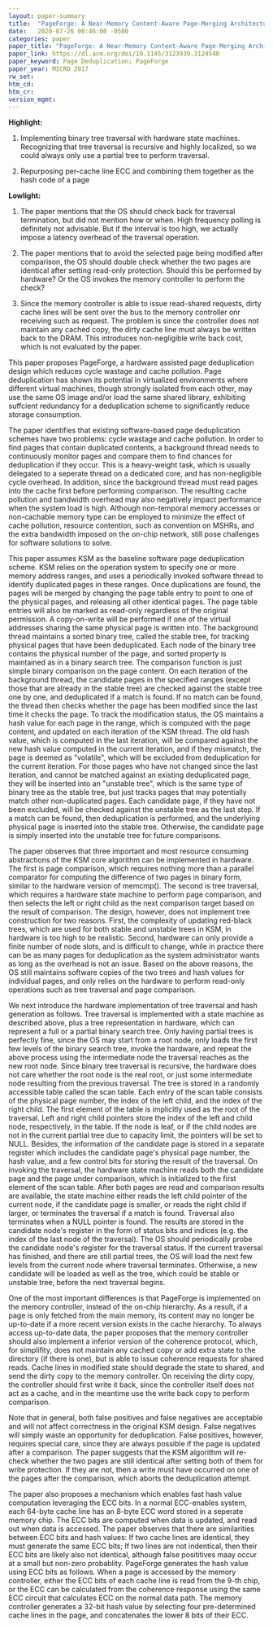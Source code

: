 ```yaml
---
layout: paper-summary
title:  "PageForge: A Near-Memory Content-Aware Page-Merging Architecture"
date:   2020-07-26 00:46:00 -0500
categories: paper
paper_title: "PageForge: A Near-Memory Content-Aware Page-Merging Architecture"
paper_link: https://dl.acm.org/doi/10.1145/3123939.3124540
paper_keyword: Page Deduplication; PageForge
paper_year: MICRO 2017
rw_set:
htm_cd:
htm_cr:
version_mgmt:
---
```


**Highlight:**

1. Implementing binary tree traversal with hardware state machines. Recognizing that tree traversal is recursive and highly
   localized, so we could always only use a partial tree to perform traversal.

2. Repurposing per-cache line ECC and combining them together as the hash code of a page

**Lowlight:**

1. The paper mentions that the OS should check back for traversal termination, but did not mention how or when. High frequency
   polling is definitely not advisable. But if the interval is too high, we actually impose a latency overhead of the traversal
   operation.

2. The paper mentions that to avoid the selected page being modified after comparison, the OS should double check whether the
   two pages are identical after setting read-only protection. Should this be performed by hardware? Or the OS invokes the
   memory controller to perform the check?

3. Since the memory controller is able to issue read-shared requests, dirty cache lines will be sent over the bus to the
   memory controller onr receiving such as request. The problem is since the controller does not maintain any cached
   copy, the dirty cache line must always be written back to the DRAM. This introduces non-negligible write back cost,
   which is not evaluated by the paper.

This paper proposes PageForge, a hardware assisted page deduplication design which reduces cycle wastage and cache pollution.
Page deduplication has shown its potential in virtualized environments where different virtual machines, though strongly
isolated from each other, may use the same OS image and/or load the same shared library, exhibiting suffcient redundancy
for a deduplication scheme to significantly reduce storage consumption. 

The paper identifies that existing software-based page deduplication schemes have two problems: cycle wastage and cache
pollution. In order to find pages that contain duplicated contents, a background thread needs to continuously monitor 
pages and compare them to find chances for deduplication if they occur. This is a heavy-weight task, which is usually delegated
to a seperate thread on a dedicated core, and has non-negligible cycle overhead. 
In addition, since the background thread must read pages into the cache first before performing comparison. The resulting
cache pollution and bandwidth overhead may also negatively impact performance when the system load is high.
Although non-temporal memory accesses or non-cachable memory type can be employed to minimize the effect of cache
pollution, resource contention, such as convention on MSHRs, and the extra bandwidth imposed on the on-chip network,
still pose challenges for software solutions to solve.

This paper assumes KSM as the baseline software page deduplication scheme. KSM relies on the operation system to specify
one or more memory address ranges, and uses a periodically invoked software thread to identify duplicated pages in these
ranges. Once duplications are found, the pages will be merged by changing the page table entry to point to one of the 
physical pages, and releasing all other identical pages. The page table entries will also be marked as read-only regardless
of the original permission. A copy-on-write will be performed if one of the virtual addresses sharing the same physical
page is written into.
The background thread maintains a sorted binary tree, called the stable tree, for tracking physical pages that have been 
deduplicated. Each node of the binary tree contains the physical number of the page, and sorted property is maintained 
as in a binary search tree. The comparison function is just simple binary comparison on the page content. 
On each iteration of the background thread, the candidate pages in the specified ranges (except those that are already
in the stable tree) are checked against the stable tree one by one, and deduplicated if a match is found. 
If no match can be found, the thread then checks whether the page has been modified since the last time it checks the 
page. To track the modification status, the OS maintains a hash value for each page in the range, which is computed
with the page content, and updated on each iteration of the KSM thread. The old hash value, which is computed in the 
last iteration, will be compared against the new hash value computed in the current iteration, and if they mismatch,
the page is deemed as "volatile", which will be excluded from deduplication for the current iteration. 
For those pages who have not changed since the last iteration, and cannot be matched against an existing deduplicated page,
they will be inserted into an "unstable tree", which is the same type of binary tree as the stable tree, but just tracks
pages that may potentially match other non-duplicated pages. Each candidate page, if they have not been excluded, will 
be checked against the unstable tree as the last step. If a match can be found, then deduplication is performed,
and the underlying physical page is inserted into the stable tree. Otherwise, the candidate page is simply inserted
into the unstable tree for future comparisons.

The paper observes that three important and most resource consuming abstractions of the KSM core algorithm can be implemented 
in hardware. The first is page comparison, which requires nothing more than a parallel comparator for computing the difference
of two pages in binary form, similar to the hardware version of memcmp(). 
The second is tree traversal, which requires a hardware state machine to perform page comparison, and then selects the 
left or right child as the next comparison target based on the result of comparison. The design, however, does not 
implement tree construction for two reasons. First, the complexity of updating red-black trees, which are used for both
stable and unstable trees in KSM, in hardware is too high to be realistic. Second, hardware can only provide a finite
number of node slots, and is difficult to change, while in practice there can be as many pages for deduplication as the 
system administrator wants as long as the overhead is not an issue. Based on the above reasons, the OS still maintains
software copies of the two trees and hash values for individual pages, and only relies on the hardware to perform
read-only operations such as tree traversal and page comparison.

We next introduce the hardware implementation of tree traversal and hash generation as follows. Tree traversal is 
implemented with a state machine as described above, plus a tree representation in hardware, which can represent
a full or a partial binary search tree. Only having partial trees is perfectly fine, since the OS may start from
a root node, only loads the first few levels of the binary search tree, invoke the hardware, and repeat the above
process using the intermediate node the traversal reaches as the new root node. Since binary tree traversal is recursive,
the hardware does not care whether the root node is the real root, or just some intermediate node resulting from
the previous traversal. 
The tree is stored in a randomly accessible table called the scan table. Each entry of the scan table consists of 
the physical page number, the index of the left child, and the index of the right child. The first element of the
table is implicitly used as the root of the traversal. Left and right child pointers store the index of the 
left and child node, respectively, in the table. If the node is leaf, or if the child nodes are not in the 
current partial tree due to capacity limit, the pointers will be set to NULL.
Besides, the information of the candidate page is stored in a separate register which includes the candidate
page's physical page number, the hash value, and a few control bits for storing the result of the traversal. 
On invoking the traversal, the hardware state machine reads both the candidate page and the page under comparison, which
is initialized to the first element of the scan table. After both pages are read and comparison results are available, 
the state machine either reads the left child pointer of the current node, if the candidate page is smaller, or 
reads the right child if larger, or terminates the traversal if a match is found. Traversal also terminates when 
a NULL pointer is found. The results are stored in the candidate node's register in the form of status bits and indices
(e.g. the index of the last node of the traversal). The OS should periodically probe the candidate node's register for
the traversal status. If the current traversal has finished, and there are still partial trees, the OS will load
the next few levels from the current node where traversal terminates. Otherwise, a new candidate will be loaded as 
well as the tree, which could be stable or unstable tree, before the next traversal begins.

One of the most important differences is that PageForge is implemented on the memory controller, instead of the on-chip
hierarchy. As a result, if a page is only fetched from the main memory, its content may no longer be up-to-date if
a more recent version exists in the cache hierarchy. To always access up-to-date data, the paper proposes that the memory
controller should also implement a inferior version of the coherence protocol, which, for simplifity, does not maintain 
any cached copy or add extra state to the directory (if there is one), but is able to issue coherence requests for shared
reads. Cache lines in modified state should degrade the state to shared, and send the dirty copy to the memory controller.
On receiving the dirty copy, the controller should first write it back, since the controller itself does not act as 
a cache, and in the meantime use the write back copy to perform comparison.

Note that in general, both false positives and false negatives are acceptable and will not affect correctness in the 
original KSM design. False negatives will simply waste an opportunity for deduplication. False positives, however, 
requires special care, since they are always possible if the page is updated after a comparison. 
The paper suggests that the KSM algorithm will re-check whether the two pages are still identical after setting both of 
them for write protection. If they are not, then a write must have occurred on one of the pages after the comparison, 
which aborts the deduplication attempt.

The paper also proposes a mechanism which enables fast hash value computation leveraging the ECC bits. In a normal ECC-enables
system, each 64-byte cache line has an 8-byte ECC word stored in a seperate memory chip. The ECC bits are computed when 
data is updated, and read out when data is accessed.
The paper observes that there are similarities between ECC bits and hash values: If two cache lines are identical, they
must generate the same ECC bits; If two lines are not indentical, then their ECC bits are likely also not identical, although
false posititives maay occur at a small but non-zero probablity.
PageForge generates the hash value using ECC bits as follows. When a page is accessed by the memory controller, either the
ECC bits of each cache line is read from the 9-th chip, or the ECC can be calculated from the coherence response using
the same ECC circuit that calculates ECC on the normal data path.
The memory controller generates a 32-bit hash value by selecting four pre-determined cache lines in the page, and concatenates 
the lower 8 bits of their ECC.


